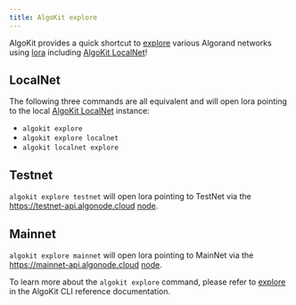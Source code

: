 ```yaml
---
title: AlgoKit explore
---
```


AlgoKit provides a quick shortcut to [explore](../cli/index#explore) various Algorand networks using [lora](https://lora.algokit.io/) including [AlgoKit LocalNet](./localnet)!

## LocalNet

The following three commands are all equivalent and will open lora pointing to the local [AlgoKit LocalNet](./localnet) instance:

- `algokit explore`
- `algokit explore localnet`
- `algokit localnet explore`

## Testnet

`algokit explore testnet` will open lora pointing to TestNet via the <https://testnet-api.algonode.cloud> [node](https://algonode.io/api/).

## Mainnet

`algokit explore mainnet` will open lora pointing to MainNet via the <https://mainnet-api.algonode.cloud> [node](https://algonode.io/api/).

To learn more about the `algokit explore` command, please refer to [explore](../cli/index#explore) in the AlgoKit CLI reference documentation.